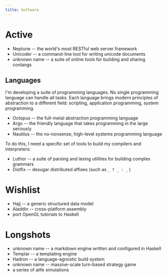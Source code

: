 ```yaml
---
title: Software
---
```


Active
======

* Neptune -- the world's most RESTful web server framework
* Unicoder -- a command-line tool for writing unicode documents
* unknown name -- a suite of online tools for building and sharing conlangs


Languages
---------

I'm developing a suite of programming languages. No single programming language can handle all tasks. Each language brings modern principles of abstraction to a different field: scripting, application programming, system programming.

* Octopus -- the full-metal abstraction programming language
* Argo -- the friendly language that takes programming in the large seriously
* Nautilus -- the no-nonsense, high-level systems programming language

To do this, I need a specific set of tools to build my compilers and interpreters:

* Luthor -- a suite of parsing and lexing utilities for building complex grammars
* Distfix -- desugar distributed affixes (such as `_ ? _ : _` )

Wishlist
========

* Hajj -- a generic structured data model
* Aladdin -- cross-platform assembly
* port OpenGL tutorials to Haskell

Longshots
=========
* unknown name -- a markdown engine written and configured in Haskell
* Templar -- a templating engine
* Hadron -- a language-agnostic build system
* unknown name -- massive-scale turn-based strategy game
* a series of alife simulations